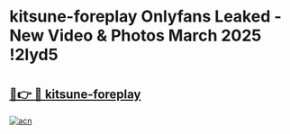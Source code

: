 # kitsune-foreplay Onlyfans Leaked - New Video & Photos March 2025 !2lyd5

# <h2><a href="https://kzh19o.iuczelnia.edu.pl?title=kitsune-foreplay&ref=2lyd5">🔗👉 🔴 kitsune-foreplay</a></h2>

[![acn](https://github.com/user-attachments/assets/0f9c940e-d8b0-45ae-aac7-cd30a18b3e1c)](https://kzh19o.iuczelnia.edu.pl?title=kitsune-foreplay&ref=2lyd5)

